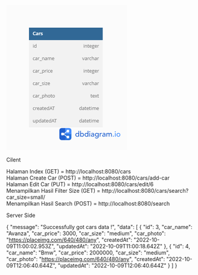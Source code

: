 
<img src="/public/cars.png">

Cilent

Halaman Index (GET) = http://localhost:8080/cars <br>
Halaman Create Car (POST) = http://localhost:8080/cars/add-car <br>
Halaman Edit Car (PUT) = http://localhost:8080/cars/edit/6<br>
Menampilkan Hasil Filter Size (GET) = http://localhost:8080/cars/search?car_size=small/ <br>
Menampilkan Hasil Search (POST) = http://localhost:8080/search <br>



Server Side


{
  "message": "Successfully got cars data !",
  "data": [
    {
      "id": 3,
      "car_name": "Avanza",
      "car_price": 3000,
      "car_size": "medium",
      "car_photo": "https://placeimg.com/640/480/any",
      "createdAt": "2022-10-09T11:00:02.953Z",
      "updatedAt": "2022-10-09T11:00:18.642Z"
    },
    {
      "id": 4,
      "car_name": "Bmw",
      "car_price": 2000000,
      "car_size": "medium",
      "car_photo": "https://placeimg.com/640/480/any",
      "createdAt": "2022-10-09T12:06:40.644Z",
      "updatedAt": "2022-10-09T12:06:40.644Z"
    }
  ]
}